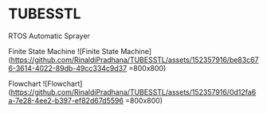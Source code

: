 # TUBESSTL
RTOS Automatic Sprayer

Finite State Machine
![Finite State Machine](https://github.com/RinaldiPradhana/TUBESSTL/assets/152357916/be83c676-3614-4022-89db-49cc334c9d37 =800x800)

Flowchart
![Flowchart](https://github.com/RinaldiPradhana/TUBESSTL/assets/152357916/0d12fa6a-7e28-4ee2-b397-ef82d67d5596 =800x800)
